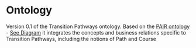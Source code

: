 # Ontology

Version 0.1 of the Transition Pathways ontology. 
Based on the [PAIR ontology](https://www.virtual-assembly.org/ontologies/pair/) - [See Diagram](https://github.com/assemblee-virtuelle/pair/tree/master/3-Dissemination/Diagrammes-PAIR-Winter-2020) it integrates the concepts and business relations specific to Transition Pathways, including the notions of Path and Course
